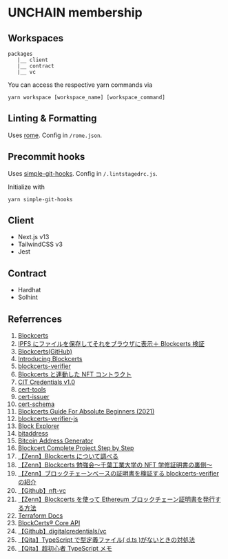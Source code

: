 # UNCHAIN membership

## Workspaces

```
packages
   |__ client
   |__ contract
   |__ vc
```

You can access the respective yarn commands via

```
yarn workspace [workspace_name] [workspace_command]
```

## Linting & Formatting

Uses [rome](https://rome.tools/). Config in `/rome.json`.

## Precommit hooks

Uses [simple-git-hooks](https://github.com/toplenboren/simple-git-hooks). Config in `/.lintstagedrc.js`.

Initialize with

```
yarn simple-git-hooks
```

## Client

- Next.js v13
- TailwindCSS v3
- Jest

## Contract

- Hardhat
- Solhint

## Referrences

1. [Blockcerts](https://www.blockcerts.org/)
2. [IPFS にファイルを保存してそれをブラウザに表示＋ Blockcerts 検証](https://akutsu0521.medium.com/ipfs%E3%81%AB%E3%83%95%E3%82%A1%E3%82%A4%E3%83%AB%E3%82%92%E4%BF%9D%E5%AD%98%E3%81%97%E3%81%A6%E3%81%9D%E3%82%8C%E3%82%92%E3%83%96%E3%83%A9%E3%82%A6%E3%82%B6%E3%81%AB%E8%A1%A8%E7%A4%BA-blockcerts%E6%A4%9C%E8%A8%BC-4c5cdc967a83)
3. [Blockcerts(GitHub)](https://github.com/blockchain-certificates)
4. [Introducing Blockcerts](https://www.youtube.com/watch?v=5wAyS1e_hOo)
5. [blockcerts-verifier](https://github.com/blockchain-certificates/blockcerts-verifier)
6. [Blockcerts と連動した NFT コントラクト](https://polygonscan.com/address/0xe51496841cd6050a6c17b81b721e60044017ee79#code)
7. [CIT Credentials v1.0](https://opensea.io/assets/matic/0xe51496841cd6050a6c17b81b721e60044017ee79/121)
8. [cert-tools](https://github.com/blockchain-certificates/cert-tools)
9. [cert-issuer](https://github.com/blockchain-certificates/cert-issuer)
10. [cert-schema](https://github.com/blockchain-certificates/cert-schema)
11. [Blockcerts Guide For Absolute Beginners (2021)](https://elamlaquighita.medium.com/blockcerts-guide-for-absolute-beginners-2021-1491a087dcc5)
12. [blockcerts-verifier-js](https://github.com/blockchain-certificates/cert-verifier-js)
13. [Block Explorer](https://www.blockchain.com/explorer)
14. [bitaddress](https://www.bitaddress.org/bitaddress.org-v3.3.0-SHA256-dec17c07685e1870960903d8f58090475b25af946fe95a734f88408cef4aa194.html?testnet=true)
15. [Bitcoin Address Generator](https://blockchain-academy.hs-mittweida.de/bitcoin-address-generator/)
16. [Blockcert Complete Project Step by Step](https://community.blockcerts.org/t/blockcert-complete-project-step-by-step/83)
17. [【Zenn】Blockcerts について調べる](https://zenn.dev/tatsuyasusukida/scraps/67bc1139e5410e#comment-6616e80c13f0b4)
18. [【Zenn】Blockcerts 勉強会〜千葉工業大学の NFT 学修証明書の裏側〜](https://zenn.dev/sakazuki_xyz/articles/eventreport-blockcerts)
19. [【Zenn】ブロックチェーンベースの証明書を検証する blockcerts-verifier の紹介](https://zenn.dev/sakazuki_xyz/articles/blockcerts-verifier)
20. [【Github】nft-vc](https://github.com/pitpa/nft-vc)
21. [【Zenn】Blockcerts を使って Ethereum ブロックチェーン証明書を発行する方法](https://zenn.dev/tatsuyasusukida/articles/issuing-ethereum-certificates-using-blockcerts)
22. [Terraform Docs](https://developer.hashicorp.com/terraform/tutorials/aws-get-started/install-cli)
23. [BlockCerts® Core API](https://team.iam.api.blockcerts.com/docs/index.html)
24. [【Github】digitalcredentials/vc](https://github.com/digitalcredentials/vc)
25. [【Qita】TypeScript で型定義ファイル( d.ts )がないときの対処法](https://qiita.com/Nossa/items/726cc3e67527e896ed1e)
26. [【Qita】超初心者 TypeScript メモ](https://qiita.com/k_hoso/items/a8b9de1f5f6b2b93b4f7)

